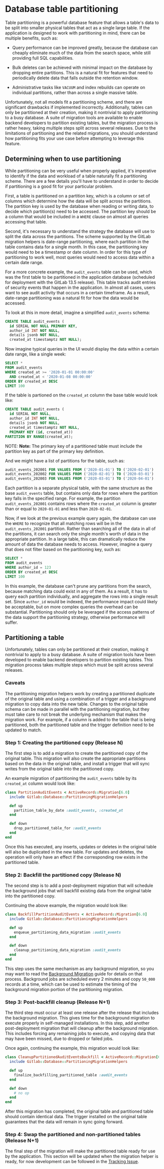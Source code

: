 # Database table partitioning

Table partitioning is a powerful database feature that allows a table's
data to be split into smaller physical tables that act as a single large
table. If the application is designed to work with partitioning in mind,
there can be multiple benefits, such as:

- Query performance can be improved greatly, because the database can
cheaply eliminate much of the data from the search space, while still
providing full SQL capabilities.

- Bulk deletes can be achieved with minimal impact on the database by
dropping entire partitions. This is a natural fit for features that need
to periodically delete data that falls outside the retention window.

- Administrative tasks like `VACUUM` and index rebuilds can operate on
individual partitions, rather than across a single massive table.

Unfortunately, not all models fit a partitioning scheme, and there are
significant drawbacks if implemented incorrectly. Additionally, tables
can only be partitioned at their creation, making it nontrivial to apply
partitioning to a busy database. A suite of migration tools are available
to enable backend developers to partition existing tables, but the
migration process is rather heavy, taking multiple steps split across
several releases. Due to the limitations of partitioning and the related
migrations, you should understand how partitioning fits your use case
before attempting to leverage this feature.

## Determining when to use partitioning

While partitioning can be very useful when properly applied, it's
imperative to identify if the data and workload of a table naturally fit a
partitioning scheme. There are a few details you'll have to understand
in order to decide if partitioning is a good fit for your particular
problem.

First, a table is partitioned on a partition key, which is a column or
set of columns which determine how the data will be split across the
partitions. The partition key is used by the database when reading or
writing data, to decide which partition(s) need to be accessed. The
partition key should be a column that would be included in a `WHERE`
clause on almost all queries accessing that table.

Second, it's necessary to understand the strategy the database will
use to split the data across the partitions. The scheme supported by the
GitLab migration helpers is date-range partitioning, where each partition
in the table contains data for a single month. In this case, the partitioning
key would need to be a timestamp or date column. In order for this type of
partitioning to work well, most queries would need to access data within a
certain date range.

For a more concrete example, the `audit_events` table can be used, which
was the first table to be partitioned in the application database
(scheduled for deployment with the GitLab 13.5 release). This
table tracks audit entries of security events that happen in the
application. In almost all cases, users want to see audit activity that
occurs in a certain timeframe. As a result, date-range partitioning
was a natural fit for how the data would be accessed.

To look at this in more detail, imagine a simplified `audit_events` schema:

```sql
CREATE TABLE audit_events (
  id SERIAL NOT NULL PRIMARY KEY,
  author_id INT NOT NULL,
  details jsonb NOT NULL,
  created_at timestamptz NOT NULL);
```

Now imagine typical queries in the UI would display the data within a
certain date range, like a single week:

```sql
SELECT *
FROM audit_events
WHERE created_at >= '2020-01-01 00:00:00'
  AND created_at < '2020-01-08 00:00:00'
ORDER BY created_at DESC
LIMIT 100
```

If the table is partioned on the `created_at` column the base table would
look like:

```sql
CREATE TABLE audit_events (
  id SERIAL NOT NULL,
  author_id INT NOT NULL,
  details jsonb NOT NULL,
  created_at timestamptz NOT NULL,
  PRIMARY KEY (id, created_at))
PARTITION BY RANGE(created_at);
```

NOTE: **Note:**
The primary key of a partitioned table must include the partition key as
part of the primary key definition.

And we might have a list of partitions for the table, such as:

```sql
audit_events_202001 FOR VALUES FROM ('2020-01-01') TO ('2020-02-01')
audit_events_202002 FOR VALUES FROM ('2020-02-01') TO ('2020-03-01')
audit_events_202003 FOR VALUES FROM ('2020-03-01') TO ('2020-04-01')
```

Each partition is a separate physical table, with the same structure as
the base `audit_events` table, but contains only data for rows where the
partition key falls in the specified range. For example, the partition
`audit_events_202001` contains rows where the `created_at` column is
greater than or equal to `2020-01-01` and less than `2020-02-01`.

Now, if we look at the previous example query again, the database can
use the `WHERE` to recognize that all matching rows will be in the
`audit_events_202001` partition. Rather than searching all of the data
in all of the partitions, it can search only the single month's worth
of data in the appropriate partition. In a large table, this can
dramatically reduce the amount of data the database needs to access.
However, imagine a query that does not filter based on the partitioning
key, such as:

```sql
SELECT *
FROM audit_events
WHERE author_id = 123
ORDER BY created_at DESC
LIMIT 100
```

In this example, the database can't prune any partitions from the search,
because matching data could exist in any of them. As a result, it has to
query each partition individually, and aggregate the rows into a single result
set. Since `author_id` would be indexed, the performance impact could
likely be acceptable, but on more complex queries the overhead can be
substantial. Partitioning should only be leveraged if the access patterns
of the data support the partitioning strategy, otherwise performance will
suffer.

## Partitioning a table

Unfortunately, tables can only be partitioned at their creation, making
it nontrivial to apply to a busy database. A suite of migration
tools have been developed to enable backend developers to partition
existing tables. This migration process takes multiple steps which must
be split across several releases.

### Caveats

The partitioning migration helpers work by creating a partitioned duplicate
of the original table and using a combination of a trigger and a background
migration to copy data into the new table. Changes to the original table
schema can be made in parallel with the partitioning migration, but they
must take care to not break the underlying mechanism that makes the migration
work. For example, if a column is added to the table that is being
partitioned, both the partitioned table and the trigger definition need to
be updated to match.

### Step 1: Creating the partitioned copy (Release N)

The first step is to add a migration to create the partitioned copy of
the original table. This migration will also create the appropriate
partitions based on the data in the original table, and install a
trigger that will sync writes from the original table into the
partitioned copy.

An example migration of partitioning the `audit_events` table by its
`created_at` column would look like:

```ruby
class PartitionAuditEvents < ActiveRecord::Migration[6.0]
  include Gitlab::Database::PartitioningMigrationHelpers

  def up
    partition_table_by_date :audit_events, :created_at
  end

  def down
    drop_partitioned_table_for :audit_events
  end
end
```

Once this has executed, any inserts, updates or deletes in the
original table will also be duplicated in the new table. For updates and
deletes, the operation will only have an effect if the corresponding row
exists in the partitioned table.

### Step 2: Backfill the partitioned copy (Release N)

The second step is to add a post-deployment migration that will schedule
the background jobs that will backfill existing data from the original table
into the partitioned copy.

Continuing the above example, the migration would look like:

```ruby
class BackfillPartitionAuditEvents < ActiveRecord::Migration[6.0]
  include Gitlab::Database::PartitioningMigrationHelpers

  def up
    enqueue_partitioning_data_migration :audit_events
  end

  def down
    cleanup_partitioning_data_migration :audit_events
  end
end
```

This step uses the same mechanism as any background migration, so you
may want to read the [Background Migration](../background_migrations.md)
guide for details on that process. Background jobs are scheduled every
2 minutes and copy `50_000` records at a time, which can be used to
estimate the timing of the background migration portion of the
partitioning migration.

### Step 3: Post-backfill cleanup (Release N+1)

The third step must occur at least one release after the release that
includes the background migration. This gives time for the background
migration to execute properly in self-managed installations. In this step,
add another post-deployment migration that will cleanup after the
background migration. This includes forcing any remaining jobs to
execute, and copying data that may have been missed, due to dropped or
failed jobs.

Once again, continuing the example, this migration would look like:

```ruby
class CleanupPartitionedAuditEventsBackfill < ActiveRecord::Migration[6.0]
  include Gitlab::Database::PartitioningMigrationHelpers

  def up
    finalize_backfilling_partitioned_table :audit_events
  end

  def down
    # no op
  end
end
```

After this migration has completed, the original table and partitioned
table should contain identical data. The trigger installed on the
original table guarantees that the data will remain in sync going
forward.

### Step 4: Swap the partitioned and non-partitioned tables (Release N+1)

The final step of the migration will make the partitioned table ready
for use by the application. This section will be updated when the
migration helper is ready, for now development can be followed in the
[Tracking Issue](https://gitlab.com/gitlab-org/gitlab/-/issues/241267).
